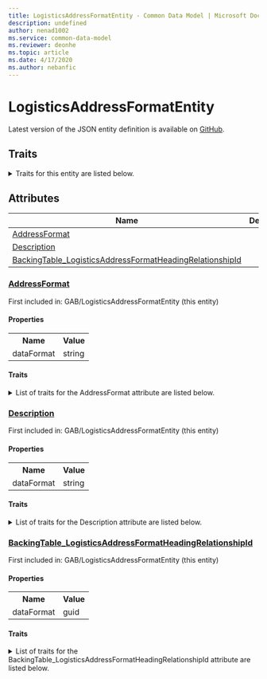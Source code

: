 ```yaml
---
title: LogisticsAddressFormatEntity - Common Data Model | Microsoft Docs
description: undefined
author: nenad1002
ms.service: common-data-model
ms.reviewer: deonhe
ms.topic: article
ms.date: 4/17/2020
ms.author: nebanfic
---
```


# LogisticsAddressFormatEntity

  
 Latest version of the JSON entity definition is available on <a href="https://github.com/Microsoft/CDM/tree/master/schemaDocuments/core/erp/Entities/Common/GAB/LogisticsAddressFormatEntity.cdm.json" target="_blank">GitHub</a>.  

## Traits

<details>
<summary>Traits for this entity are listed below.  
</summary>

**is.CDM.entityVersion**  
  <table><tr><th>Parameter</th><th>Value</th><th>Data type</th><th>Explanation</th></tr><tr><td>versionNumber</td><td>"1.0.0"</td><td>string</td><td>semantic version number of the entity</td></tr></table>

**is.application.releaseVersion**  
  <table><tr><th>Parameter</th><th>Value</th><th>Data type</th><th>Explanation</th></tr><tr><td>releaseVersion</td><td>"10.0.13.0"</td><td>string</td><td>semantic version number of the application introducing this entity</td></tr></table>

</details>

## Attributes

|Name|Description|First Included in Instance|
|---|---|---|
|[AddressFormat](#AddressFormat)||<a href="LogisticsAddressFormatEntity.md" target="_blank">GAB/LogisticsAddressFormatEntity</a>|
|[Description](#Description)||<a href="LogisticsAddressFormatEntity.md" target="_blank">GAB/LogisticsAddressFormatEntity</a>|
|[BackingTable_LogisticsAddressFormatHeadingRelationshipId](#BackingTable_LogisticsAddressFormatHeadingRelationshipId)||<a href="LogisticsAddressFormatEntity.md" target="_blank">GAB/LogisticsAddressFormatEntity</a>|

### <a href=#AddressFormat name="AddressFormat">AddressFormat</a>

First included in: GAB/LogisticsAddressFormatEntity (this entity)  

#### Properties

<table><tr><th>Name</th><th>Value</th></tr><tr><td>dataFormat</td><td>string</td></tr></table>

#### Traits

<details>
<summary>List of traits for the AddressFormat attribute are listed below.</summary>

**is.dataFormat.character**  
**is.dataFormat.big**  
**is.dataFormat.array**  
**is.dataFormat.character**  
**is.dataFormat.array**  
</details>

### <a href=#Description name="Description">Description</a>

First included in: GAB/LogisticsAddressFormatEntity (this entity)  

#### Properties

<table><tr><th>Name</th><th>Value</th></tr><tr><td>dataFormat</td><td>string</td></tr></table>

#### Traits

<details>
<summary>List of traits for the Description attribute are listed below.</summary>

**is.dataFormat.character**  
**is.dataFormat.big**  
**is.dataFormat.array**  
**is.dataFormat.character**  
**is.dataFormat.array**  
</details>

### <a href=#BackingTable_LogisticsAddressFormatHeadingRelationshipId name="BackingTable_LogisticsAddressFormatHeadingRelationshipId">BackingTable_LogisticsAddressFormatHeadingRelationshipId</a>

First included in: GAB/LogisticsAddressFormatEntity (this entity)  

#### Properties

<table><tr><th>Name</th><th>Value</th></tr><tr><td>dataFormat</td><td>guid</td></tr></table>

#### Traits

<details>
<summary>List of traits for the BackingTable_LogisticsAddressFormatHeadingRelationshipId attribute are listed below.</summary>

**is.dataFormat.character**  
**is.dataFormat.big**  
**is.dataFormat.array**  
**is.dataFormat.guid**  
**means.identity.entityId**  
**is.linkedEntity.identifier**  
Marks the attribute(s) that hold foreign key references to a linked (used as an attribute) entity. This attribute is added to the resolved entity to enumerate the referenced entities.  <table><tr><th>Parameter</th><th>Value</th><th>Data type</th><th>Explanation</th></tr><tr><td>entityReferences</td><td><table><tr><th>entityReference</th><th>attributeReference</th></tr><tr><td><a href="../../../Tables/Common/GAB/Group/LogisticsAddressFormatHeading.md" target="_blank">/core/erp/Tables/Common/GAB/Group/LogisticsAddressFormatHeading.cdm.json/LogisticsAddressFormatHeading</a></td><td><a href="../../../Tables/Common/GAB/Group/LogisticsAddressFormatHeading.md#RecId" target="_blank">RecId</a></td></tr></table></td><td>entity</td><td>a reference to the constant entity holding the list of entity references</td></tr></table>

**is.dataFormat.guid**  
**is.dataFormat.character**  
**is.dataFormat.array**  
</details>
